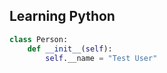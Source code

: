 ## Learning Python


```python title="Person.py"
class Person:
    def __init__(self):
        self.__name = "Test User"
```
